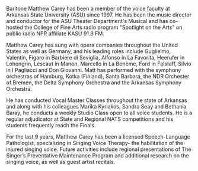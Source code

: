Baritone Matthew Carey has been a member of the voice faculty at Arkansas   State University (ASU) since 1997. He has been the music director and
  conductor for the ASU Theater Department's Musical and has co-hosted the
  College of Fine Arts radio program "Spotlight on the Arts" on public radio NPR
  affiliate KASU 91.9 FM.

  Matthew Carey has sung with opera companies throughout the United States as   well as Germany, and his leading roles include Guglielmo, Valentin, Figaro in
  Barbiere di Seviglia, Alfonso in La Favorita, Heerufer in Lohengrin, Lescaut
  in Manon, Marcello in La Bohème, Ford in Falstaff, Silvio in I Pagliacci and
  Don Giovanni. Matt has performed with the symphony orchestras of Hamburg,
  Kotka (Finland), Santa Barbara, the NDR Orchester of Bremen, the Delta
  Symphony Orchestra and the Arkansas Symphony Orchestra.

  He has conducted Vocal Master Classes throughout the state of Arkansas and   along with his colleagues Marika Kyriakos, Sandra Seay and Bethania Baray, he
  conducts a weekly Studio Class open to all voice students. He is a regular
  adjudicator at State and Regional NATS competitions and his students
  frequently reach the Finals.

  For the last 9 years, Matthew Carey has been a licensed Speech-Language   Pathologist, specializing in Singing Voice Therapy- the habilitation of the
  injured singing voice. Future activities include regional presentations of The
  Singer’s Preventative Maintenance Program and additional research on the
  singing voice, as well as guest artist recitals.
